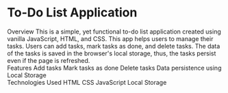 # To-Do List Application
Overview
This is a simple, yet functional to-do list application created using vanilla JavaScript, HTML, and CSS. This app helps users to manage their tasks. Users can add tasks, mark tasks as done, and delete tasks. The data of the tasks is saved in the browser's local storage, thus, the tasks persist even if the page is refreshed.
<br>
Features
Add tasks
Mark tasks as done
Delete tasks
Data persistence using Local Storage
<br>
Technologies Used
HTML
CSS
JavaScript
Local Storage
<br>
